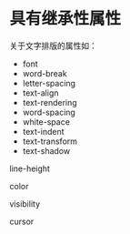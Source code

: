 # 具有继承性属性

关于文字排版的属性如：

* font
* word-break
* letter-spacing
* text-align
* text-rendering
* word-spacing
* white-space
* text-indent
* text-transform
* text-shadow

line-height

color

visibility

cursor

